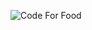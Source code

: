 ![Code For Food](https://64.media.tumblr.com/a820dcfc128863b53d5041d985140d26/aabe55b6f2844f0e-7f/s540x810/457013407aa6e2fe3dbe7df2d73297e3f753cd69.gif)
